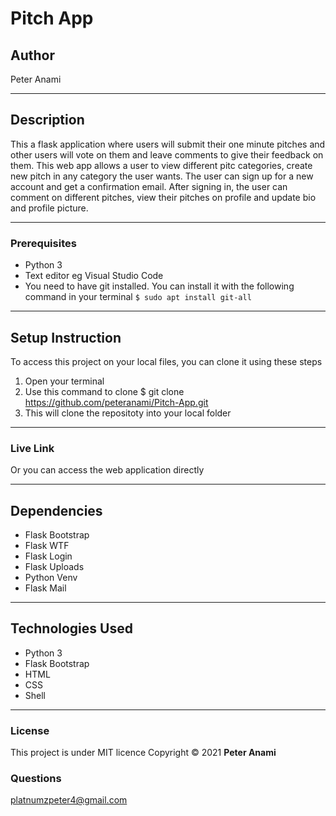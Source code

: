 # Pitch App
## Author
Peter Anami
*****
## Description
This a flask application where users will submit their one minute pitches and other users will vote on them and leave comments to give their feedback on them.
This web app allows a user to view different pitc categories, create new pitch in any category the user wants. The user can sign up for a new account and get a confirmation email. After signing in, the user can comment on different pitches, view their pitches on profile and update bio and profile picture.

*****
### Prerequisites
* Python 3
* Text editor eg Visual Studio Code
* You need to have git installed. You can install it with the following command in your terminal
`$ sudo apt install git-all`
*****
## Setup Instruction
To access this project on your local files, you can clone it using these steps
1. Open your terminal
1. Use this command to clone $ git clone https://github.com/peteranami/Pitch-App.git
1. This will clone the repositoty into your local folder
*****
### Live Link
Or you can access the web application directly 
******
## Dependencies
* Flask Bootstrap
* Flask WTF
* Flask Login
* Flask Uploads
* Python Venv
* Flask Mail
*****
## Technologies Used
* Python 3
* Flask Bootstrap
* HTML
* CSS
* Shell
*****
### License
This project is under MIT licence 
Copyright &copy; 2021 **Peter Anami**
### Questions
platnumzpeter4@gmail.com
